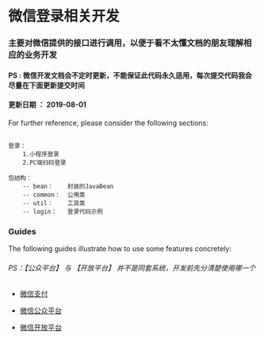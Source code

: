 # 微信登录相关开发

### 主要对微信提供的接口进行调用，以便于看不太懂文档的朋友理解相应的业务开发


#### PS : 微信开发文档会不定时更新，不能保证此代码永久适用，每次提交代码我会尽量在下面更新提交时间
#### 更新日期 ： 2019-08-01


For further reference, please consider the following sections:
```

登录：
    1.小程序登录
    2.PC端扫码登录
    
包结构：
    -- bean：    封装的JavaBean
    -- common：  公用类
    -- util：    工具类
    -- login：   登录代码示例

```

### Guides
The following guides illustrate how to use some features concretely:

###### PS：【公众平台】 与 【开放平台】 并不是同套系统，开发前先分清楚使用哪一个

* [微信支付](https://pay.weixin.qq.com/wiki/doc/api/index.html)

* [微信公众平台](https://mp.weixin.qq.com/wiki)

* [微信开放平台](https://open.weixin.qq.com/)

